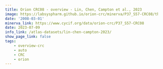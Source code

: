 ```yaml
---
title: Orion CRC08 - overview - Lin, Chen, Campton et al., 2023
image: https://labsyspharm.github.io/orion-crc/minerva/P37_S57-CRC08/thumbnail.jpg
date: '2008-03-01'
minerva_link: https://www.cycif.org/data/orion-crc/P37_S57-CRC08
date: 2023-07-09
info_link: /atlas-datasets/lin-chen-campton-2023/
show_page_link: false
tags:
    - overview-crc
    - auto
    - CRC
    - orion
---
```

